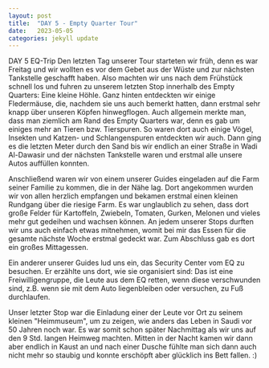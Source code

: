 ```yaml
---
layout: post
title:  "DAY 5 - Empty Quarter Tour"
date:   2023-05-05
categories: jekyll update
---
```


DAY 5 EQ-Trip
Den letzten Tag unserer Tour starteten wir früh, denn es war Freitag und wir wollten es vor dem Gebet aus der Wüste und zur nächsten Tankstelle geschafft haben. Also machten wir uns nach dem Frühstück schnell los und fuhren zu unserem letzten Stop innerhalb des Empty Quarters: Eine kleine Höhle. Ganz hinten entdeckten wir einige Fledermäuse, die, nachdem sie uns auch bemerkt hatten, dann erstmal sehr knapp über unseren Köpfen hinwegflogen.
Auch allgemein merkte man, dass man ziemlich am Rand des Empty Quarters war, denn es gab um einiges mehr an Tieren bzw. Tierspuren. So waren dort auch einige Vögel, Insekten und Katzen- und Schlangenspuren entdeckten wir auch.
Dann ging es die letzten Meter durch den Sand bis wir endlich an einer Straße in Wadi Al-Dawasir und der nächsten Tankstelle waren und erstmal alle unsere Autos auffüllen konnten.

Anschließend waren wir von einem unserer Guides eingeladen auf die Farm seiner Familie zu kommen, die in der Nähe lag.
Dort angekommen wurden wir von allen herzlich empfangen und bekamen erstmal einen kleinen Rundgang über die riesige Farm. Es war unglaublich zu sehen, dass dort große Felder für Kartoffeln, Zwiebeln, Tomaten, Gurken, Melonen und vieles mehr gut gedeihen und wachsen können. An jedem unserer Stops durften wir uns auch einfach etwas mitnehmen, womit bei mir das Essen für die gesamte nächste Woche erstmal gedeckt war.
Zum Abschluss gab es dort ein großes Mittagessen.

Ein anderer unserer Guides lud uns ein, das Security Center vom EQ zu besuchen. Er erzählte uns dort, wie sie organisiert sind: Das ist eine Freiwilligengruppe, die Leute aus dem EQ retten, wenn diese verschwunden sind, z.B. wenn sie mit dem Auto liegenbleiben oder versuchen, zu Fuß durchlaufen.

Unser letzter Stop war die Einladung einer der Leute vor Ort zu seinem kleinen "Heimmuseum", um zu zeigen, wie anders das Leben in Saudi vor 50 Jahren noch war.
Es war somit schon später Nachmittag als wir uns auf den 9 Std. langen Heimweg machten.
Mitten in der Nacht kamen wir dann aber endlich in Kaust an und nach einer Dusche fühlte man sich dann auch nicht mehr so staubig und konnte erschöpft aber glücklich ins Bett fallen. :)
